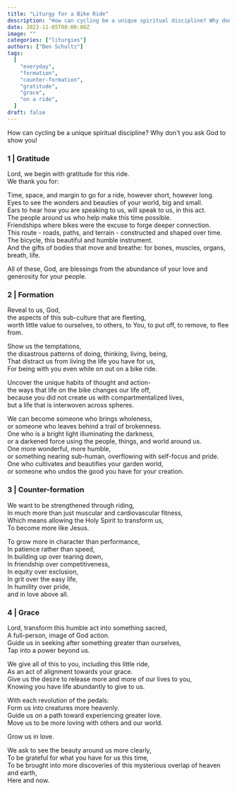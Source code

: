 ```yaml
---
title: "Liturgy for a Bike Ride"
description: "How can cycling be a unique spiritual discipline? Why don't you ask God to show you!"
date: 2023-11-05T08:00:00Z
image: ""
categories: ["liturgies"]
authors: ["Ben Schultz"]
tags:
  [
    "everyday",
    "formation",
    "counter-formation",
    "gratitude",
    "grace",
    "on a ride",
  ]
draft: false
---
```


How can cycling be a unique spiritual discipline? Why don't you ask God to show you!

### 1 | Gratitude

Lord, we begin with gratitude for this ride.  
We thank you for:

Time, space, and margin to go for a ride, however short, however long.  
Eyes to see the wonders and beauties of your world, big and small.  
Ears to hear how you are speaking to us, will speak to us, in this act.  
The people around us who help make this time possible.  
Friendships where bikes were the excuse to forge deeper connection.  
This route - roads, paths, and terrain - constructed and shaped over time.  
The bicycle, this beautiful and humble instrument.  
And the gifts of bodies that move and breathe: for bones, muscles, organs, breath, life.

All of these, God, are blessings from the abundance of your love and generosity for your people.

### 2 | Formation

Reveal to us, God,  
the aspects of this sub-culture that are fleeting,  
worth little value to ourselves, to others, to You,
to put off, to remove, to flee from.

Show us the temptations,  
the disastrous patterns of doing, thinking, living, being,  
That distract us from living the life you have for us,  
For being with you even while on out on a bike ride.

Uncover the unique habits of thought and action-  
the ways that life on the bike changes our life off,  
because you did not create us with compartmentalized lives,  
but a life that is interwoven across spheres.

We can become someone who brings wholeness,  
or someone who leaves behind a trail of brokenness.  
One who is a bright light illuminating the darkness,  
or a darkened force using the people, things, and world around us.  
One more wonderful, more humble,  
or something nearing sub-human, overflowing with self-focus and pride.  
One who cultivates and beautifies your garden world,  
or someone who undos the good you have for your creation.

### 3 | Counter-formation

We want to be strengthened through riding,  
In much more than just muscular and cardiovascular fitness,  
Which means allowing the Holy Spirit to transform us,  
To become more like Jesus.

To grow more in character than performance,  
In patience rather than speed,  
In building up over tearing down,  
In friendship over competitiveness,  
In equity over exclusion,  
In grit over the easy life,  
In humility over pride,  
and in love above all.

### 4 | Grace

Lord, transform this humble act into something sacred,  
A full-person, image of God action.  
Guide us in seeking after something greater than ourselves,  
Tap into a power beyond us.

We give all of this to you, including this little ride,  
As an act of alignment towards your grace.  
Give us the desire to release more and more of our lives to you,  
Knowing you have life abundantly to give to us.

With each revolution of the pedals:  
Form us into creatures more heavenly.  
Guide us on a path toward experiencing greater love.  
Move us to be more loving with others and our world.

Grow us in love.

We ask to see the beauty around us more clearly,  
To be grateful for what you have for us this time,  
To be brought into more discoveries of this mysterious overlap of heaven and earth,  
Here and now.
